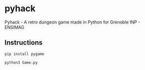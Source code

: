 # pyhack
Pyhack - A retro dungeon game made in Python for Grenoble INP - ENSIMAG

## Instructions
```
pip install pygame
```
```
python3 Game.py
```
